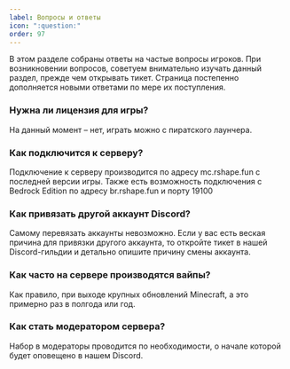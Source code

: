 ```yaml
---
label: Вопросы и ответы
icon: ":question:"
order: 97
---
```


В этом разделе собраны ответы на частые вопросы игроков. При возникновении вопросов, советуем внимательно изучать данный раздел, прежде чем открывать тикет. Страница постепенно дополняется новыми ответами по мере их поступления.

### Нужна ли лицензия для игры?
На данный момент – нет, играть можно с пиратского лаунчера.

### Как подключится к серверу?
Подключение к серверу производится по адресу mc.rshape.fun с последней версии игры. Также есть возможность подключения с Bedrock Edition по адресу br.rshape.fun и порту 19100

### Как привязать другой аккаунт Discord?
Самому перевязать аккаунты невозможно. Если у вас есть веская причина для привязки другого аккаунта, то откройте тикет в нашей Discord-гильдии и детально опишите причину смены аккаунта.

<!-- ### Мой аккаунт Minecraft украли, могу ли я перенести все свои вещи на другой?
Нет. Если вы покупали аккаунт на официальном сайте, то вы всегда можете с легкостью его восстановить через тех. поддержку на сайте https://minecraft.net/ предоставив чек оплаты, даже если взломщик сменил все данные вплоть до почты. Если вы покупали дешёвый аккаунт на сторонних сервисах или что ещё хуже, использовали MCLeaks или TheAltening, то в этом виноваты только вы сами. Если вы приобретёте новый аккаунт и пожелаете начать игру заново, то обязательно свяжитесь с администрацией для блокировки старого аккаунта, в противном случае, вы можете получить бан на оба аккаунта сразу за подозрение в использовании твинков. -->

### Как часто на сервере производятся вайпы?
Как правило, при выходе крупных обновлений Minecraft, а это примерно раз в полгода или год.

### Как стать модератором сервера?
Набор в модераторы проводится по необходимости, о начале которой будет оповещено в нашем Discord.